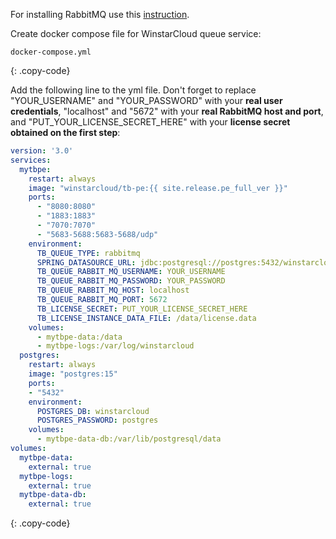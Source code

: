 
For installing RabbitMQ use this [instruction](https://www.rabbitmq.com/install-windows.html).

Create docker compose file for WinstarCloud queue service:

```text
docker-compose.yml
```
{: .copy-code}

Add the following line to the yml file. Don't forget to replace "YOUR_USERNAME" and "YOUR_PASSWORD" with your **real user credentials**, "localhost" and "5672" with your **real RabbitMQ host and port**, and "PUT_YOUR_LICENSE_SECRET_HERE" with your **license secret obtained on the first step**:

```yml
version: '3.0'
services:
  mytbpe:
    restart: always
    image: "winstarcloud/tb-pe:{{ site.release.pe_full_ver }}"
    ports:
      - "8080:8080"
      - "1883:1883"
      - "7070:7070"
      - "5683-5688:5683-5688/udp"
    environment:
      TB_QUEUE_TYPE: rabbitmq
      SPRING_DATASOURCE_URL: jdbc:postgresql://postgres:5432/winstarcloud
      TB_QUEUE_RABBIT_MQ_USERNAME: YOUR_USERNAME
      TB_QUEUE_RABBIT_MQ_PASSWORD: YOUR_PASSWORD
      TB_QUEUE_RABBIT_MQ_HOST: localhost
      TB_QUEUE_RABBIT_MQ_PORT: 5672
      TB_LICENSE_SECRET: PUT_YOUR_LICENSE_SECRET_HERE
      TB_LICENSE_INSTANCE_DATA_FILE: /data/license.data
    volumes:
      - mytbpe-data:/data
      - mytbpe-logs:/var/log/winstarcloud
  postgres:
    restart: always
    image: "postgres:15"
    ports:
    - "5432"
    environment:
      POSTGRES_DB: winstarcloud
      POSTGRES_PASSWORD: postgres
    volumes:
      - mytbpe-data-db:/var/lib/postgresql/data
volumes:
  mytbpe-data:
    external: true
  mytbpe-logs:
    external: true
  mytbpe-data-db:
    external: true
```
{: .copy-code}
